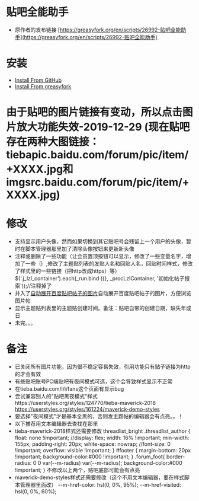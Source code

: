 # 贴吧全能助手
* 原作者的发布链接
[https://greasyfork.org/en/scripts/26992-贴吧全能助手](https://greasyfork.org/en/scripts/26992-贴吧全能助手)<br/>
# 安装
* [Install From GitHub](https://github.com/shitianshiwa/baidu-tieba-userscript/raw/master/%E8%B4%B4%E5%90%A7%E5%85%A8%E8%83%BD%E5%8A%A9%E6%89%8B/%E8%B4%B4%E5%90%A7%E5%85%A8%E8%83%BD%E5%8A%A9%E6%89%8B.user.js)
* [Install From greasyfork](https://greasyfork.org/zh-CN/scripts/398404-%E8%B4%B4%E5%90%A7%E5%85%A8%E8%83%BD%E5%8A%A9%E6%89%8B-%E7%AC%AC%E4%B8%89%E6%96%B9%E4%BF%AE%E6%94%B9)
# 由于贴吧的图片链接有变动，所以点击图片放大功能失效-2019-12-29 (现在贴吧存在两种大图链接：tiebapic.baidu.com/forum/pic/item/+XXXX.jpg和imgsrc.baidu.com/forum/pic/item/+XXXX.jpg)
# 修改
* 支持显示用户头像，然而如果切换到其它贴吧号会残留上一个用户的头像，暂时在脚本管理器那里加了清除头像按钮来更新新头像
* 注释或删除了一些功能（让会员置顶按钮可以显示，修改了一些变量名字，增加了一些｛｝,修改了主题贴列表的发贴人名和回贴人名，回贴时间样式，修改了样式里的一些链接（把http改成https）等）
$('.j_lzl_container').each(_run.bind ({}, _procLzlContainer, '初始化帖子搜索'));//注释掉了
* 并入了[自动展开百度贴吧帖子的图片](https://greasyfork.org/zh-CN/scripts/396083-%E8%87%AA%E5%8A%A8%E5%B1%95%E5%BC%80%E7%99%BE%E5%BA%A6%E8%B4%B4%E5%90%A7%E5%B8%96%E5%AD%90%E7%9A%84%E5%9B%BE%E7%89%87)自动展开百度贴吧帖子的图片，方便浏览图片帖
* 显示主题贴列表里的主题贴创建时间。备注：贴吧自带的创建日期，缺失年或日
* 未完。。。
# 备注
* 已关闭所有图片功能，因为很不稳定容易失效，引用功能只有贴子链接为http的才会有效
* 有些贴吧账号PC端贴吧有夜间模式可选，这个会导致样式显示不正常
* 在tieba.baidu.com/i/i/fans这个页面有显示bug
* 尝试兼容别人的"贴吧黑夜模式"样式https://userstyles.org/styles/124770/tieba-maverick-2018   https://userstyles.org/styles/161224/maverick-demo-styles
* 要选择"夜间模式"才是基本全黑的，否则发主题帖的编辑器会有点亮。。！
* 以下推荐用文本编辑器去查找在那里
* tieba-maverick-2018样式还需要修改
    threadlist_bright .threadlist_author {
	float: none !important;
	//display: flex;
	width: 16% !important;
	min-width: 155px;
	padding-right: 20px;
	white-space: nowrap;
	//font-size: 0 !important;
	overflow: visible !important;
}
#footer {
margin-bottom: 20px !important;
background-color:#000 !important;
}
.forum_foot{
border-radius: 0 0 var(--m-radius) var(--m-radius);
background-color:#000 !important;
}
不修改以上两个，贴吧底部可能会有点亮
* maverick-demo-styles样式还需要修改（这个不用文本编辑器，要在样式脚本管理器里面改）
	--m-href-color: hsl(0, 0%, 95%);
	--m-href-visited: hsl(0, 0%, 60%);

